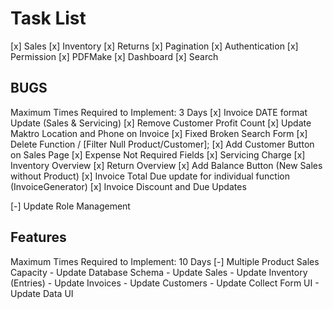 # Task List

[x] Sales
[x] Inventory
[x] Returns
[x] Pagination
[x] Authentication
[x] Permission
[x] PDFMake
[x] Dashboard
[x] Search

## BUGS

Maximum Times Required to Implement: 3 Days
[x] Invoice DATE format Update (Sales & Servicing)
[x] Remove Customer Profit Count
[x] Update Maktro Location and Phone on Invoice
[x] Fixed Broken Search Form
[x] Delete Function / [Filter Null Product/Customer];
[x] Add Customer Button on Sales Page
[x] Expense Not Required Fields
[x] Servicing Charge
[x] Inventory Overview
[x] Return Overview
[x] Add Balance Button (New Sales without Product)
[x] Invoice Total Due update for individual function (InvoiceGenerator)
[x] Invoice Discount and Due Updates


[-] Update Role Management

## Features

Maximum Times Required to Implement: 10 Days
[-] Multiple Product Sales Capacity
    - Update Database Schema
    - Update Sales
    - Update Inventory (Entries)
    - Update Invoices
    - Update Customers
    - Update Collect Form UI
    - Update Data UI
